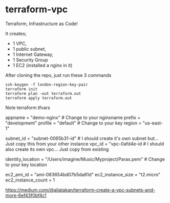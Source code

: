 # terraform-vpc
Terraform, Infrastructure as Code! 



It creates; 
* 1 VPC, 
* 1 public subnet, 
* 1 Internet Gateway, 
* 1 Security Group
* 1 EC2 (installed a nginx in it)

After cloning the repo, just run these 3 commands

```
ssh-keygen -f london-region-key-pair
terraform init
terraform plan -out terraform.out
terraform apply terraform.out
```





Note terraform.tfvars

appname = "demo-nginx" # Change to your nginxname
prefix = "development"
profile = "default" # Change to your key
region = "us-east-1"

subnet_id = "subnet-0065b31-id" # I should create it's own subnet but... Just copy this from your other instance
vpc_id = "vpc-0afd4e-id # I should also create its own vpc... Just copy from existing

identity_location = "/Users/imagine/Music/Myproject/Paras.pem" # Change to your key location

ec2_ami_id = "ami-083654bd07b5da81d"
ec2_instance_size = "t2.micro"
ec2_instance_count = 1


















































https://medium.com/@aliatakan/terraform-create-a-vpc-subnets-and-more-6ef43f0bf4c1